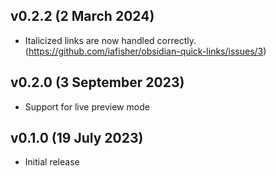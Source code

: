 ## v0.2.2 (2 March 2024)
- Italicized links are now handled correctly. (https://github.com/iafisher/obsidian-quick-links/issues/3)

## v0.2.0 (3 September 2023)
- Support for live preview mode

## v0.1.0 (19 July 2023)
- Initial release
